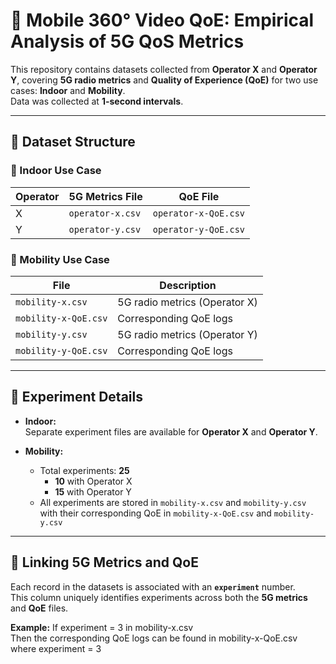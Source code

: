 # 📱 Mobile 360° Video QoE: Empirical Analysis of 5G QoS Metrics

This repository contains datasets collected from **Operator X** and **Operator Y**, covering **5G radio metrics** and **Quality of Experience (QoE)** for two use cases: **Indoor** and **Mobility**.  
Data was collected at **1-second intervals**.

---

## 📂 Dataset Structure

### 🔹 Indoor Use Case
| Operator | 5G Metrics File | QoE File |
|-----------|------------------|----------|
| X | `operator-x.csv` | `operator-x-QoE.csv` |
| Y | `operator-y.csv` | `operator-y-QoE.csv` |

### 🔹 Mobility Use Case
| File | Description |
|-------|--------------|
| `mobility-x.csv` | 5G radio metrics (Operator X) |
| `mobility-x-QoE.csv` | Corresponding QoE logs |
| `mobility-y.csv` | 5G radio metrics (Operator Y) |
| `mobility-y-QoE.csv` | Corresponding QoE logs |

---

## 🔑 Experiment Details

- **Indoor:**  
  Separate experiment files are available for **Operator X** and **Operator Y**.

- **Mobility:**  
  - Total experiments: **25**  
    - **10** with Operator X  
    - **15** with Operator Y  
  - All experiments are stored in `mobility-x.csv` and `mobility-y.csv` with their corresponding QoE in `mobility-x-QoE.csv` and `mobility-y.csv`

---

## 🔗 Linking 5G Metrics and QoE

Each record in the datasets is associated with an **`experiment`** number.  
This column uniquely identifies experiments across both the **5G metrics** and **QoE** files.

**Example:**
If experiment = 3 in mobility-x.csv  
Then the corresponding QoE logs can be found in mobility-x-QoE.csv where experiment = 3

